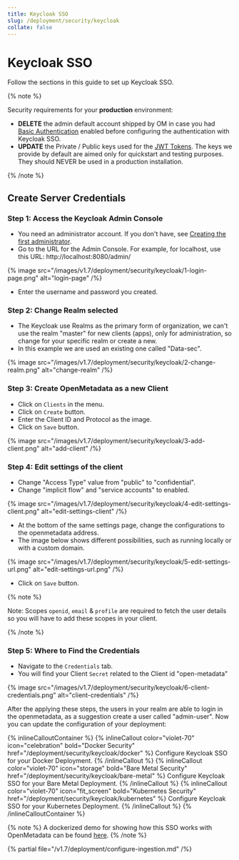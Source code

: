 ```yaml
---
title: Keycloak SSO
slug: /deployment/security/keycloak
collate: false
---
```


# Keycloak SSO

Follow the sections in this guide to set up Keycloak SSO.

{% note %}

Security requirements for your **production** environment:
- **DELETE** the admin default account shipped by OM in case you had [Basic Authentication](/deployment/security/basic-auth)
  enabled before configuring the authentication with Keycloak SSO.
- **UPDATE** the Private / Public keys used for the [JWT Tokens](/deployment/security/enable-jwt-tokens). The keys we provide
  by default are aimed only for quickstart and testing purposes. They should NEVER be used in a production installation.

{% /note %}

## Create Server Credentials

### Step 1: Access the Keycloak Admin Console

- You need an administrator account. If you don't have, see [Creating the first administrator](https://www.keycloak.org/docs/latest/server_admin/#creating-first-admin_server_administration_guide).
- Go to the URL for the Admin Console. For example, for localhost, use this URL: http://localhost:8080/admin/

{% image src="/images/v1.7/deployment/security/keycloak/1-login-page.png" alt="login-page" /%}

- Enter the username and password you created.

### Step 2: Change Realm selected
- The Keycloak use Realms as the primary form of organization, we can't use the realm "master" for new clients (apps), only for administration, so change for your specific realm or create a new.
- In this example we are used an existing one called "Data-sec".

{% image src="/images/v1.7/deployment/security/keycloak/2-change-realm.png" alt="change-realm" /%}

### Step 3: Create OpenMetadata as a new Client
- Click on `Clients` in the menu.
- Click on `Create` button.
- Enter the Client ID and Protocol as the image.
- Click on `Save` button.

{% image src="/images/v1.7/deployment/security/keycloak/3-add-client.png" alt="add-client" /%}

### Step 4: Edit settings of the client
- Change "Access Type" value from "public" to "confidential".
- Change "implicit flow" and "service accounts" to enabled.

{% image src="/images/v1.7/deployment/security/keycloak/4-edit-settings-client.png" alt="edit-settings-client" /%}

- At the bottom of the same settings page, change the configurations to the openmetadata address.
- The image below shows different possibilities, such as running locally or with a custom domain.

{% image src="/images/v1.7/deployment/security/keycloak/5-edit-settings-url.png" alt="edit-settings-url.png" /%}

- Click on `Save` button.

{% note %}

Note: Scopes `openid`, `email` & `profile` are required to fetch the user details so you will have to add these scopes in your client.

{% /note %}

### Step 5: Where to Find the Credentials

- Navigate to the `Credentials` tab.
- You will find your Client `Secret` related to the Client id "open-metadata"

{% image src="/images/v1.7/deployment/security/keycloak/6-client-credentials.png" alt="client-credentials" /%}

After the applying these steps, the users in your realm are able to login in the openmetadata, as a suggestion create a user called "admin-user". Now you can update the configuration of your deployment:

{% inlineCalloutContainer %}
  {% inlineCallout
    color="violet-70"
    icon="celebration"
    bold="Docker Security"
    href="/deployment/security/keycloak/docker" %}
    Configure Keycloak SSO for your Docker Deployment.
  {% /inlineCallout %}
  {% inlineCallout
    color="violet-70"
    icon="storage"
    bold="Bare Metal Security"
    href="/deployment/security/keycloak/bare-metal" %}
    Configure Keycloak SSO for your Bare Metal Deployment.
  {% /inlineCallout %}
  {% inlineCallout
    color="violet-70"
    icon="fit_screen"
    bold="Kubernetes Security"
    href="/deployment/security/keycloak/kubernetes" %}
    Configure Keycloak SSO for your Kubernetes Deployment.
  {% /inlineCallout %}
{% /inlineCalloutContainer %}

{% note %}
A dockerized demo for showing how this SSO works with OpenMetadata can be found [here](https://github.com/open-metadata/openmetadata-demo/tree/main/keycloak-sso).
{% /note %}

{% partial file="/v1.7/deployment/configure-ingestion.md" /%}
